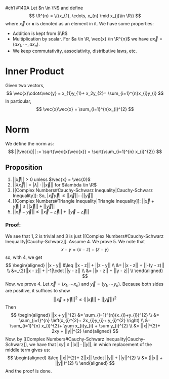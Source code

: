 #ch1 #140A
Let $n \in \N$ and define 
$$
\R^{n} = \{(x_{1}, \cdots, x_{n} \mid x_{j}\in \R\}
$$
where $\vec{x}$ or $\mathbf{x}$ is denoted as an element in it. We have some properties:
- Addition is kept from $\R$ 
- Multiplication by scalar. For $a \in \R, \vec{x} \in \R^{n}$ we have $a\vec{x} = (ax_{1}, \cdots, ax_{n})$.
- We keep commutativity, associativity, distributive laws, etc. 

# Inner Product
Given two vectors,
$$
\vec{x}\cdots\vec{y} = x_{1}y_{1}+ x_2y_{2}= \sum_{i=1}^{n}x_{i}y_{i}
$$
In particular, 
$$
\vec{x}\vec{x} = \sum_{i=1}^{n}x_{i}^{2}
$$

# Norm 
We define the norm as:
$$
||\vec{x}|| := \sqrt{\vec{x}\vec{x}} = \sqrt{\sum_{i=1}^{n} x_{i}^{2}}
$$

## Proposition
1. $||\vec{x}|| > 0$ unless $\vec{x} = \vec{0}$
2. $||\lambda \vec{x}|| = |\lambda| \cdot ||\vec{x}||$ for $\lambda \in \R$ 
3. [[Complex Numbers#Cauchy-Schwarz Inequality|Cauchy-Schwarz Inequality]]: So, $|\vec{x}\vec{y}| \leq ||\vec{x}|| \cdots ||\vec{y}||$
4. [[Complex Numbers#Triangle Inequality|Triangle Inequality]]: $||\vec{x} + \vec{y}|| \leq ||\vec{x}|| + ||\vec{y}||$
5. $||\vec{x} - \vec{y}|| \leq ||\vec{x} - \vec{z}|| + ||\vec{y} - \vec{z}||$

### Proof:
We see that $1,2$ is trivial and $3$ is just [[Complex Numbers#Cauchy-Schwarz Inequality|Cauchy-Schwarz]]. Assume $4$. We prove $5$. We note that 
$$
x - y = (x - z) + (z - y)
$$
so, with $4$, we get
$$
\begin{aligned}
||x - y|| 
&\leq ||x - z|| + ||z - y|| \\
&= ||x - z|| + ||-(y - z)|| \\
&=_{2}||x - z|| + |-1|\cdot ||y - z|| \\
&= ||x - z|| + ||y - z|| \\
\end{aligned}
$$
Now, we prove $4$. Let $\vec{x} = (x_{1}, \cdots x_{n})$ and $\vec{y} = (y_{1}, \cdots y_{n})$.  Because both sides are positive, it suffices to show
$$
||\vec{x} + \vec{y}||^{2} \leq (||\vec{x}|| + ||\vec{y}||)^{2}
$$
Then
$$
\begin{aligned}
||x + y||^{2}
&= \sum_{i=1}^{n}(x_{i}+y_{i})^{2} \\
&= \sum_{i=1}^{n} \left(x_{i}^{2}+ 2x_{i}y_{i}+ y_{i}^{2}  \right) \\
&= \sum_{i=1}^{n} x_{i}^{2}+ \sum x_{i}y_{i} + \sum y_{i}^{2} \\
&= ||x||^{2}+ 2xy + ||y||^{2}
\end{aligned}
$$
Now, by [[Complex Numbers#Cauchy-Schwarz Inequality|Cauchy-Schwarz]], we have that $|xy| \leq ||x|| \cdot ||y||$, in which replacement of the middle term gives us:
$$
\begin{aligned}
&\leq ||x||^{2}+ 2||x|| \cdot ||y|| + ||y||^{2} \\
&= (||x|| + ||y||)^{2} \\
\end{aligned}
$$
And the proof is done. 